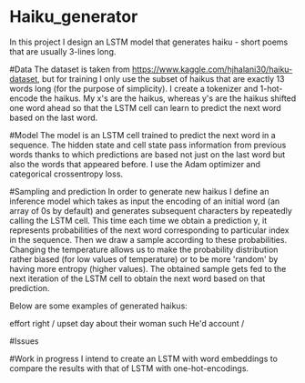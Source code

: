 # Haiku_generator

In this project I design an LSTM model that generates haiku - short poems that are usually 3-lines long. 

#Data
The dataset is taken from https://www.kaggle.com/hjhalani30/haiku-dataset, but for training I only use the subset of haikus that are exactly 13 words long (for the purpose of simplicity). I create a tokenizer and 1-hot-encode the haikus. My x's are the haikus, whereas y's are the haikus shifted one word ahead so that the LSTM cell can learn to predict the next word based on the last word. 

#Model
The model is an LSTM cell trained to predict the next word in a sequence. The hidden state and cell state pass information from previous words thanks to which predictions are based not just on the last word but also the words that appeared before. I use the Adam optimizer and categorical crossentropy loss. 


#Sampling and prediction
In order to generate new haikus I define an inference model which takes as input the encoding of an initial word (an array of 0s by default) and generates subsequent characters by repeatedly calling the LSTM cell. This time each time we obtain a prediction y, it represents probabilities of the next word corresponding to particular index in the sequence. Then we draw a sample according to these probabilities. Changing the temperature allows us to make the probability distribution rather biased (for low values of temperature) or to be more 'random' by having more entropy (higher values). The obtained sample gets fed to the next iteration of the LSTM cell to obtain the next word based on that prediction.

Below are some examples of generated haikus:

effort right
/
upset
day
about
their
woman
such
He'd
account
/

#Issues

#Work in progress
I intend to create an LSTM with word embeddings to compare the results with that of LSTM with one-hot-encodings.
